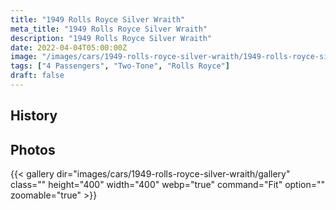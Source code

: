 ```yaml
---
title: "1949 Rolls Royce Silver Wraith"
meta_title: "1949 Rolls Royce Silver Wraith"
description: "1949 Rolls Royce Silver Wraith"
date: 2022-04-04T05:00:00Z
image: "/images/cars/1949-rolls-royce-silver-wraith/1949-rolls-royce-silver-wraith.jpg"
tags: ["4 Passengers", "Two-Tone", "Rolls Royce"]
draft: false
---
```

## History

## Photos
{{< gallery dir="images/cars/1949-rolls-royce-silver-wraith/gallery" class="" height="400" width="400" webp="true" command="Fit" option="" zoomable="true" >}}
